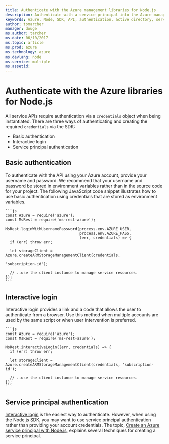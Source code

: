 ```yaml
---
title: Authenticate with the Azure management libraries for Node.js
description: Authenticate with a service principal into the Azure management libraries for Node.js
keywords: Azure, Node, SDK, API, authentication, active directory, service principal
author: tomarcher
manager: douge
ms.author: tarcher
ms.date: 06/10/2017
ms.topic: article
ms.prod: azure
ms.technology: azure
ms.devlang: node
ms.service: multiple
ms.assetid: 
---
```



# Authenticate with the Azure libraries for Node.js 

All service APIs require authentication via a `credentials` object when being
instantiated. There are three ways of authenticating and creating the required
`credentials` via the SDK: 

- Basic authentication
- Interactive login
- Service principal authentication

## Basic authentication

To authenticate with the API using your Azure account, provide your username and password. We recommend that your username and password be stored in environment variables rather than in the source code for your project. The following JavaScript code snippet illustrates how to use basic authentication using credentials that are stored as environment variables. 

	```js
	const Azure = require('azure');
	const MsRest = require('ms-rest-azure');
	
	MsRest.loginWithUsernamePassword(process.env.AZURE_USER, 
                                     process.env.AZURE_PASS, 
                                     (err, credentials) => {
	  if (err) throw err;
	
	  let storageClient = Azure.createARMStorageManagementClient(credentials, 
                                                                 'subscription-id');
	
	  // ..use the client instance to manage service resources.
	});
	```

## Interactive login

Interactive login provides a link and a code that allows the user to
authenticate from a browser. Use this method when multiple accounts are used by
the same script or when user intervention is preferred.

	```js
	const Azure = require('azure');
	const MsRest = require('ms-rest-azure');
	
	MsRest.interactiveLogin((err, credentials) => {
	  if (err) throw err;
	
	  let storageClient = Azure.createARMStorageManagementClient(credentials, 'subscription-id');
	
	  // ..use the client instance to manage service resources.
	});
	```

## Service principal authentication

[Interactive login](#interactive-login) is the easiest way to
authenticate. However, when using the Node.js SDK, you may want
to use service principal authentication rather than providing your account
credentials. The topic, 
[Create an Azure service principal with Node.js](./node-sdk-azure-authenticate-principal.md), 
explains several techniques for creating a service principal. 
